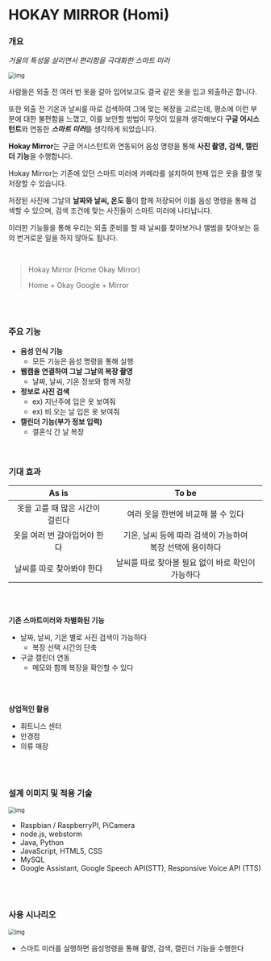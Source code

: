# HOKAY MIRROR (Homi)

### 개요

*거울의 특성을 살리면서 편리함을 극대화한 스마트 미러*

<img src="https://lh4.googleusercontent.com/NYsAMLwIbbqLxkt9tNcKrf1u7UZJ8mPT2fWRMX7qMIeeKS_En6ht9Yzn2FhwEGDzG7Ed29pbwt0l4DhjT2zCCy2PdZagrHD1N-0tS8q5Zxs8HwarzJl5_OXHgs4K8Y24irKV402h" alt="img" style="zoom:80%;" />
<br/>


사람들은 외출 전 여러 번 옷을 갈아 입어보고도 결국 같은 옷을 입고 외출하곤 합니다. 

또한 외출 전 기온과 날씨를 따로 검색하여 그에 맞는 복장을 고르는데, 평소에 이런 부분에 대한 불편함을 느꼈고, 이를 보안할 방법이 무엇이 있을까 생각해보다 **구글 어시스턴트**와 연동한 ***스마트 미러***를 생각하게 되었습니다. 

**Hokay Mirror**는 구글 어시스턴트와 연동되어 음성 명령을 통해 **사진 촬영, 검색, 캘린더 기능**을 수행합니다.

Hokay Mirror는 기존에 있던 스마트 미러에 카메라를 설치하여 현재 입은 옷을 촬영 및 저장할 수 있습니다. 

저장된 사진에 그날의 **날짜와 날씨, 온도 등**이 함께 저장되어 이를 음성 명령을 통해 검색할 수 있으며, 검색 조건에 맞는 사진들이 스마트 미러에 나타납니다. 

이러한 기능들을 통해 우리는 외출 준비를 할 때 날씨를 찾아보거나 앨범을 찾아보는 등의 번거로운 일을 하지 않아도 됩니다.  

<br/>

> Hokay Mirror (Home Okay Mirror)
>
> Home + Okay Google + Mirror

<br/><br/>

### 주요 기능

- **음성 인식 기능**
  - 모든 기능은 음성 명령을 통해 실행
- **웹캠을 연결하여 그날 그날의 복장 촬영**
  - 날짜, 날씨, 기온 정보와 함께 저장
- **정보로 사진 검색**
  - ex) 지난주에 입은 옷 보여줘
  - ex) 비 오는 날 입은 옷 보여줘
- **캘린더 기능(부가 정보 입력)**
  - 결혼식 간 날 복장
<br/><br/><br/>


### 기대 효과

|              As is              |                            To be                             |
| :-----------------------------: | :----------------------------------------------------------: |
| 옷을 고를 때 많은 시간이 걸린다 |              여러 옷을 한번에 비교해 볼 수 있다              |
|  옷을 여러 번 갈아입어야 한다   | 기온, 날씨 등에 따라 검색이 가능하여 <br />복장 선택에 용이하다 |
|    날씨를 따로 찾아봐야 한다    |      날씨를 따로 찾아볼 필요 없이 바로 확인이 가능하다       |

<br/><br/>

**기존 스마트미러와 차별화된 기능**

- 날짜, 날씨, 기온 별로 사진 검색이 가능하다
  - 복장 선택 시간의 단축
- 구글 캘린더 연동
  - 메모와 함께 복장을 확인할 수 있다

<br/><br/>

**상업적인 활용**

- 휘트니스 센터
- 안경점
- 의류 매장

<br/><br/>



### 설계 이미지 및 적용 기술

<img src="https://lh6.googleusercontent.com/hRvJVzXeTuRkuNSDWvF4-E3eGuuk2VW8QTLYI1bbRSVIJWhr8F3JMZxj9m_7AisUZFjQGCE0mRmaqdBTBtzhPCAr8JVXsdEmltsnQ5mHti_jS9PLLUOHzdezFOWE63f8mhJsIH7G" alt="img" style="zoom:80%;" />

- Raspbian / RaspberryPI, PiCamera
- node.js, webstorm
- Java, Python
- JavaScript, HTML5, CSS
- MySQL
- Google Assistant, Google Speech API(STT), Responsive Voice API (TTS)


<br/><br/>


### 사용 시나리오

<img src="https://lh4.googleusercontent.com/lc_J_mhZ4nEfJpkCV7oXzvmjLl9iM71OzuOCBZSgGAH_VUWMtGNp5oEjYXOsdzdfnnMysBnQk5NDXPTfhB2b9f171V7izfh-PXE8erfPkfIataVIMo2JTumW1XHZo5yIj0aVBzyE" alt="img" style="zoom:80%;" />

- 스마트 미러를 실행하면 음성명령을 통해 촬영, 검색, 캘린더 기능을 수행한다
